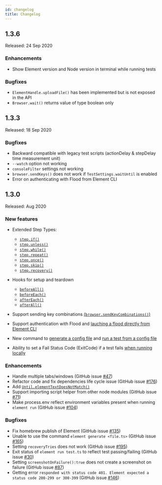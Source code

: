 ```yaml
---
id: changelog
title: Changelog
---
```


## 1.3.6

Released: 24 Sep 2020

### Enhancements

- Show Element version and Node version in terminal while running tests

### Bugfixes

- `ElementHandle.uploadFile()` has been implemented but is not exposed in the API
- `Browser.wait()` returns value of type boolean only

## 1.3.3

Released: 18 Sep 2020

### Bugfixes

- Backward compatible with legacy test scripts (actionDelay & stepDelay time measurement unit)
- `--watch` option not working
- `consoleFilter` settings not working
- `browser.sendKeys()` does not work if `TestSettings.waitUntil` is enabled
- Error on authenticating with Flood from Element CLI

## 1.3.0

Released: Aug 2020

### New features

- Extended Step Types:

  - [`step.if()`](../guides/script#stepif)
  - [`step.unless()`](../guides/script#stepunless)
  - [`step.while()`](../guides/script#stepwhile)
  - [`step.repeat()`](../guides/script#steprepeat)
  - [`step.once()`](../guides/script#steponce)
  - [`step.skip()`](../guides/script#stepskip)
  - [`step.recovery()`](../guides/script#steprecovery)

- Hooks for setup and teardown

  - [`beforeAll()`](../guides/hook#beforeAll)
  - [`beforeEach()`](../guides/hook#beforeEach)
  - [`afterEach()`](../guides/hook#afterEach)
  - [`afterAll()`](../guides/hook#afterAll)

- Support sending key combinations [(`browser.sendKeyCombinations()`)](../api/Browser#sendkeycombinationskeys)
- Support authentication with Flood and [lauching a flood directly from Element CLI](../guides/CLI#run-an-element-script-on-flood)
- New command to [generate a config file](../guides/CLI#generate-a-config-file-from-a-template) and [run a test from a config file](../guides/CLI#run-a-test-locally-with-the-default-config-file)
- Ability to set a Fail Status Code (ExitCode) if a test fails [when running locally](../guides/CLI#run-a-test-script-locally)

### Enhancements

- Handle multiple tabs/windows (GitHub issue [#47](https://github.com/flood-io/element/issues/47))
- Refactor code and fix dependencies life cycle issue (GitHub issue [#176](https://github.com/flood-io/element/issues/176))
- Add [`Until.elementTextDoesNotMatch()`](../api/Waiters)
- Support importing script helper from other node modules (GitHub issue [#71](https://github.com/flood-io/element/issues/71))
- Make process.env reflect environment variables present when running `element run` (GitHub issue [#104](https://github.com/flood-io/element/issues/104))

### Bugfixes

- Fix homebrew publish of Element (GitHub issue [#135](https://github.com/flood-io/element/issues/135))
- Unable to use the command `element generate <file.ts>` (GitHub issue [#165](https://github.com/flood-io/element/issues/165))
- Setting `recoveryTries` does not work (GitHub issue [#195](https://github.com/flood-io/element/issues/195))
- Exit status of `element run test.ts` to reflect test passing/failing (GitHub issue [#30](https://github.com/flood-io/element/issues/30))
- Setting `screenshotOnFailure():true` does not create a screenshot on failure (GitHub issue [#87](https://github.com/flood-io/element/issues/87))
- Getting error `responded with status code 401. Element expected a status code 200-299 or 300-399` (GitHub issue [#146](https://github.com/flood-io/element/issues/146))
